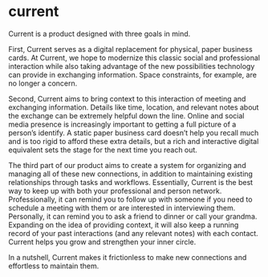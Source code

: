 # current
Current is a product designed with three goals in mind.  

First, Current serves as a digital replacement for physical, paper business cards. At Current, we hope to modernize this classic social and professional interaction while also taking advantage of the new possibilities technology can provide in exchanging information. Space constraints, for example, are no longer a concern.   

Second, Current aims to bring context to this interaction of meeting and exchanging information. Details like time, location, and relevant notes about the exchange can be extremely helpful down the line. Online and social media presence is increasingly important to getting a full picture of a person’s identify. A static paper business card doesn’t help you recall much and is too rigid to afford these extra details, but a rich and interactive digital equivalent sets the stage for the next time you reach out.  

The third part of our product aims to create a system for organizing and managing all of these new connections, in addition to maintaining existing relationships through tasks and workflows. Essentially, Current is the best way to keep up with both your professional and person network. Professionally, it can remind you to follow up with someone if you need to schedule a meeting with them or are interested in interviewing them. Personally, it can remind you to ask a friend to dinner or call your grandma. Expanding on the idea of providing context, it will also keep a running record of your past interactions (and any relevant notes) with each contact. Current helps you grow and strengthen your inner circle.  

In a nutshell, Current makes it frictionless to make new connections and effortless to maintain them.
